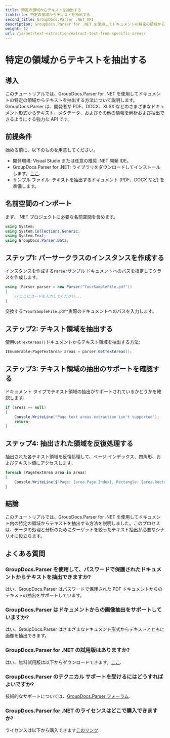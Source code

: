 ```yaml
---
title: 特定の領域からテキストを抽出する
linktitle: 特定の領域からテキストを抽出する
second_title: GroupDocs.Parser .NET API
description: GroupDocs.Parser for .NET を使用してドキュメントの特定の領域からテキストを抽出する方法を学びます。簡単なステップバイステップ ガイド。
weight: 12
url: /ja/net/text-extraction/extract-text-from-specific-areas/
---
```


# 特定の領域からテキストを抽出する

## 導入
このチュートリアルでは、GroupDocs.Parser for .NET を使用してドキュメントの特定の領域からテキストを抽出する方法について説明します。GroupDocs.Parser は、開発者が PDF、DOCX、XLSX などのさまざまなドキュメント形式からテキスト、メタデータ、およびその他の情報を解析および抽出できるようにする強力な API です。
## 前提条件
始める前に、以下のものを用意してください。
- 開発環境: Visual Studio または任意の推奨 .NET 開発 IDE。
-  GroupDocs.Parser for .NET: ライブラリをダウンロードしてインストールします。[ここ](https://releases.groupdocs.com/parser/net/).
- サンプル ファイル: テキストを抽出するドキュメント (PDF、DOCX など) を準備します。

## 名前空間のインポート
まず、.NET プロジェクトに必要な名前空間を含めます。
```csharp
using System;
using System.Collections.Generic;
using System.Text;
using GroupDocs.Parser.Data;
```
## ステップ1: パーサークラスのインスタンスを作成する
インスタンスを作成する`Parser`サンプル ドキュメントへのパスを指定してクラスを作成します。
```csharp
using (Parser parser = new Parser("YourSampleFile.pdf"))
{
    //ここにコードを入力してください...
}
```
交換する`"YourSampleFile.pdf"`実際のドキュメントへのパスを入力します。
## ステップ2: テキスト領域を抽出する
使用`GetTextAreas()`ドキュメントからテキスト領域を抽出する方法:
```csharp
IEnumerable<PageTextArea> areas = parser.GetTextAreas();
```
## ステップ3: テキスト領域の抽出のサポートを確認する
ドキュメント タイプでテキスト領域の抽出がサポートされているかどうかを確認します。
```csharp
if (areas == null)
{
    Console.WriteLine("Page text areas extraction isn't supported");
    return;
}
```
## ステップ4: 抽出された領域を反復処理する
抽出された各テキスト領域を反復処理して、ページ インデックス、四角形、およびテキスト値にアクセスします。
```csharp
foreach (PageTextArea area in areas)
{
    Console.WriteLine($"Page: {area.Page.Index}, Rectangle: {area.Rectangle}, Text: {area.Text}");
}
```

## 結論
このチュートリアルでは、GroupDocs.Parser for .NET を使用してドキュメント内の特定の領域からテキストを抽出する方法を説明しました。このプロセスは、データの処理と分析のためにターゲットを絞ったテキスト抽出が必要なシナリオに役立ちます。

## よくある質問
### GroupDocs.Parser を使用して、パスワードで保護されたドキュメントからテキストを抽出できますか?
はい、GroupDocs.Parser はパスワードで保護された PDF ドキュメントからのテキストの抽出をサポートしています。
### GroupDocs.Parser はドキュメントからの画像抽出をサポートしていますか?
はい、GroupDocs.Parser はさまざまなドキュメント形式からテキストとともに画像を抽出できます。
### GroupDocs.Parser for .NET の試用版はありますか?
はい、無料試用版は以下からダウンロードできます。[ここ](https://releases.groupdocs.com/).
### GroupDocs.Parser のテクニカル サポートを受けるにはどうすればよいですか?
技術的なサポートについては、[GroupDocs.Parser フォーラム](https://forum.groupdocs.com/c/parser/17).
### GroupDocs.Parser for .NET のライセンスはどこで購入できますか?
ライセンスは以下から購入できます[このリンク](https://purchase.groupdocs.com/buy).